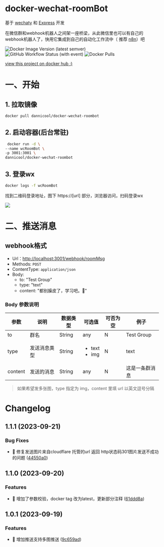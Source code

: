 # docker-wechat-roomBot

基于 [wechaty](https://github.com/wechaty/wechaty#readme) 和 [Express](https://github.com/expressjs/express) 开发

在微信群和webhook机器人之间架一座桥梁，从此微信里也可以有自己的webhook机器人了，快用它集成到自己的自动化工作流中（ 推荐 [n8n](https://github.com/n8n-io/n8n)）吧

![Docker Image Version (latest semver)](https://img.shields.io/docker/v/dannicool/docker-wechat-roombot) ![GitHub Workflow Status (with event)](https://img.shields.io/github/actions/workflow/status/danni-cool/docker-wechat-roomBot/docker-build.yml)  ![Docker Pulls](https://img.shields.io/docker/pulls/dannicool/docker-wechat-roombot)

[view this project on docker hub :)](https://hub.docker.com/repository/docker/dannicool/docker-wechat-roombot/general)

# 一、开始

## 1. 拉取镜像

```bash
docker pull dannicool/docker-wechat-roombot
```

## 2. 启动容器(后台常驻)

```bash
 docker run -d \
--name wcRoomBot \
-p 3001:3001 \
dannicool/docker-wechat-roombot
```

## 3. 登录wx

```bash
docker logs -f wcRoomBot
```

找到二维码登录地址，图下 https://[url] 部分，浏览器访问，扫码登录wx

![](https://cdn.jsdelivr.net/gh/danni-cool/blog.danni.cool/cdn/image/docker-login-wechat.png)

# 二、推送消息

## webhook格式

- Url：<http://localhost:3001/webhook/roomMsg>
- Methods: `POST`
- ContentType: `application/json`
- Body:
  - to:  "Test Group"
  - type: "text"
  - content: "都别臊皮了，学习吧。🤡"

### Body 参数说明

| 参数 |  说明 | 数据类型 | 可选值 | 可否为空 | 例子 |
|--|--|--|--|--|--|
| to | 群名 | String | any |  N | Test Group |
| type | 发送消息类型 | String | <ul><li>text</li><li>img</li></ul>| N | text |
| content | 发送的消息 | String | any | N | 这是一条群消息 |

> 如果希望发多张图，type 指定为 img，content 里填 url 以英文逗号分隔

# Changelog


## 1.1.1 (2023-09-21)


### Bug Fixes

* 🐛 修复发送图片来自cloudflare 托管的url 返回 http状态码301图片发送不成功的问题 ([44550a0](https://github.com/danni-cool/docker-wechat-roomBot/commit/44550a030273a6dcc1b8b296ec8fcdf4f9202849))



## 1.1.0 (2023-09-20)


### Features

* 🎸 增加了参数校验，docker tag 改为latest，更新部分注释 ([61ddd8a](https://github.com/danni-cool/docker-wechat-roomBot/commit/61ddd8a163ac37f8383fe62c757724f393f87e45))



## 1.0.1 (2023-09-19)


### Features

* 🎸 增加推送支持多图推送 ([9c659ad](https://github.com/danni-cool/docker-wechat-roomBot/commit/9c659ad15e1365194df1a02560ef4307ed2ecae5))


